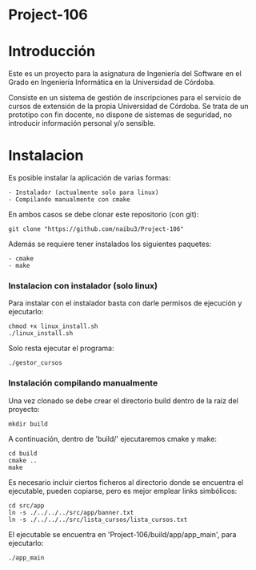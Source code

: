 # Project-106

# Introducción

Este es un proyecto para la asignatura de Ingeniería del Software en el Grado en Ingeniería Informática en la Universidad de Córdoba.

Consiste en un sistema de gestión de inscripciones para el servicio de cursos de extensión de la propia Universidad de Córdoba. Se trata de un prototipo con fin docente, no dispone de sistemas de seguridad, no introducir información personal y/o sensible.

# Instalacion

Es posible instalar la aplicación de varias formas:

    - Instalador (actualmente solo para linux)
    - Compilando manualmente con cmake

En ambos casos se debe clonar este repositorio (con git):

    git clone "https://github.com/naibu3/Project-106"

Además se requiere tener instalados los siguientes paquetes:

    - cmake
    - make

### Instalacion con instalador (solo linux)

Para instalar con el instalador basta con darle permisos de ejecución y ejecutarlo:

    chmod +x linux_install.sh
    ./linux_install.sh

Solo resta ejecutar el programa:

    ./gestor_cursos

### Instalación compilando manualmente

Una vez clonado se debe crear el directorio build dentro de la raíz del proyecto:

    mkdir build

A continuación, dentro de 'build/' ejecutaremos cmake y make:

    cd build
    cmake ..
    make

Es necesario incluir ciertos ficheros al directorio donde se encuentra el ejecutable, pueden copiarse, pero es mejor emplear links simbólicos:

    cd src/app
    ln -s ./../../../src/app/banner.txt
    ln -s ./../../../src/lista_cursos/lista_cursos.txt

El ejecutable se encuentra en 'Project-106/build/app/app_main', para ejecutarlo:

    ./app_main
